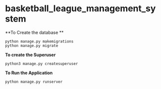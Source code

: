 # basketball_league_management_system

**To Create the database **

```
python manage.py makemigrations
python manage.py migrate
```

**To create the Superuser**
```
python3 manage.py createsuperuser
```

**To Run the Application**
```
python manage.py runserver
```
